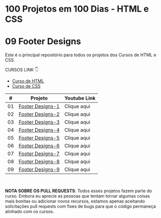 # 100 Projetos em 100 Dias - HTML e CSS
# 09 Footer Designs

Este é o principal repositório para todos os projetos dos Cursos de HTML e CSS.

CURSOS LINK 👇

-   [Curso de HTML](https://johnpires.com/cursos/html-tutorial/)
-   [Curso de CSS](https://johnpires.com/cursos/css-fundamentos-basicos/)


|  #  | Projeto                                                                                                      | Youtube Link    |
| :-: | --------------------------------------------------------------------------------------------------------------------------- | --------------------------------------------------------------------------------- |
| 01  | [Footer Designs-1](https://github.com/johnpires/09-Footer-Designs/tree/main/Footer-Designs-01)      | Clique aqui |
| 02  | [Footer Designs-2](https://github.com/johnpires/09-Footer-Designs/tree/main/Footer-Designs-02)      | Clique aqui |
| 03  | [Footer Designs-3](https://github.com/johnpires/09-Footer-Designs/tree/main/Footer-Designs-03)      | Clique aqui |
| 04  | [Footer Designs-4](https://github.com/johnpires/09-Footer-Designs/tree/main/Footer-Designs-04)      | Clique aqui |
| 05  | [Footer Designs-5](https://github.com/johnpires/09-Footer-Designs/tree/main/Footer-Designs-05)      | Clique aqui |
| 06  | [Footer Designs-6](https://github.com/johnpires/09-Footer-Designs/tree/main/Footer-Designs-06)      | Clique aqui |
| 07  | [Footer Designs-7](https://github.com/johnpires/09-Footer-Designs/tree/main/Footer-Designs-07)      | Clique aqui |
| 08  | [Footer Designs-8](https://github.com/johnpires/09-Footer-Designs/tree/main/Footer-Designs-08)      | Clique aqui |
| 09  | [Footer Designs-9]()      | Clique aqui |


<br>

**NOTA SOBRE OS PULL REQUESTS**: Todos esses projetos fazem parte do curso. Embora eu aprecie as pessoas que tentam tornar algumas coisas mais bonitas ou adicionar novos recursos, estamos apenas aceitando solicitações pull requests com fixes de bugs para que o código permaneça alinhado com os cursos.